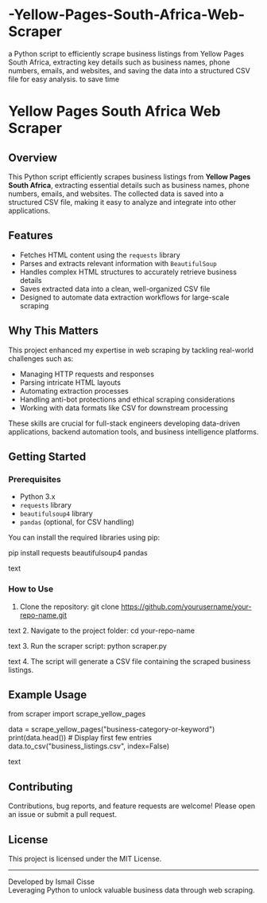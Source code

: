 # -Yellow-Pages-South-Africa-Web-Scraper
a Python script to efficiently scrape business listings from Yellow Pages South Africa, extracting key details such as business names, phone numbers, emails, and websites, and saving the data into a structured CSV file for easy analysis. to save time
# Yellow Pages South Africa Web Scraper

## Overview

This Python script efficiently scrapes business listings from **Yellow Pages South Africa**, extracting essential details such as business names, phone numbers, emails, and websites. The collected data is saved into a structured CSV file, making it easy to analyze and integrate into other applications.

## Features

- Fetches HTML content using the `requests` library
- Parses and extracts relevant information with `BeautifulSoup`
- Handles complex HTML structures to accurately retrieve business details
- Saves extracted data into a clean, well-organized CSV file
- Designed to automate data extraction workflows for large-scale scraping

## Why This Matters

This project enhanced my expertise in web scraping by tackling real-world challenges such as:

- Managing HTTP requests and responses
- Parsing intricate HTML layouts
- Automating extraction processes
- Handling anti-bot protections and ethical scraping considerations
- Working with data formats like CSV for downstream processing

These skills are crucial for full-stack engineers developing data-driven applications, backend automation tools, and business intelligence platforms.

## Getting Started

### Prerequisites

- Python 3.x
- `requests` library
- `beautifulsoup4` library
- `pandas` (optional, for CSV handling)

You can install the required libraries using pip:

pip install requests beautifulsoup4 pandas

text

### How to Use

1. Clone the repository:
git clone https://github.com/yourusername/your-repo-name.git

text
2. Navigate to the project folder:
cd your-repo-name

text
3. Run the scraper script:
python scraper.py

text
4. The script will generate a CSV file containing the scraped business listings.

## Example Usage

from scraper import scrape_yellow_pages

data = scrape_yellow_pages("business-category-or-keyword")
print(data.head()) # Display first few entries
data.to_csv("business_listings.csv", index=False)

text

## Contributing

Contributions, bug reports, and feature requests are welcome! Please open an issue or submit a pull request.

## License

This project is licensed under the MIT License.

---

Developed by Ismail Cisse  
Leveraging Python to unlock valuable business data through web scraping.
